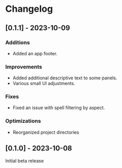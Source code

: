 # Changelog

## [0.1.1] - 2023-10-09

### Additions

- Added an app footer.

### Improvements

- Added additional descriptive text to some panels.
- Various small UI adjustments.

### Fixes

- Fixed an issue with spell filtering by aspect.

### Optimizations

- Reorganized project directories

## [0.1.0] - 2023-10-08

Initial beta release